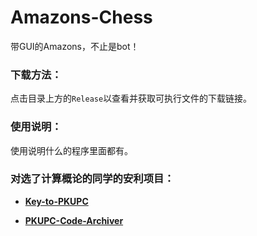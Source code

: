 # Amazons-Chess
 带GUI的Amazons，不止是bot！

### 下载方法：

点击目录上方的`Release`以查看并获取可执行文件的下载链接。

### 使用说明：

使用说明什么的程序里面都有。

### 对选了计算概论的同学的安利项目：

- **[Key-to-PKUPC](https://github.com/wr786/Key-to-PKUPC)**

- **[PKUPC-Code-Archiver](https://github.com/wr786/PKUPC-Code-Archiver)**

